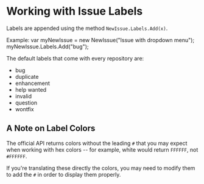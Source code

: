 # Working with Issue Labels

Labels are appended using the method `NewIssue.Labels.Add(x)`.

Example:
    var myNewIssue = new NewIssue("Issue with dropdown menu");
    myNewIssue.Labels.Add("bug");
    
The default labels that come with every repository are:
- bug
- duplicate
- enhancement
- help wanted
- invalid
- question
- wontfix

## A Note on Label Colors
The official API returns colors without the leading `#` that you may expect when working with hex colors -- for example, white would return `FFFFFF`, not `#FFFFFF`. 

If you're translating these directly the colors, you may need to modify them to add the `#` in order to display them properly.